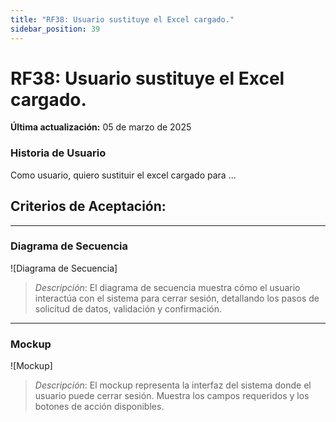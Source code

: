 ```yaml
---
title: "RF38: Usuario sustituye el Excel cargado."  
sidebar_position: 39
---
```


# RF38: Usuario sustituye el Excel cargado.

**Última actualización:** 05 de marzo de 2025

### Historia de Usuario

Como usuario, quiero sustituir el excel cargado para ...

  **Criterios de Aceptación:**
  - 

---

### Diagrama de Secuencia

![Diagrama de Secuencia] 

> *Descripción*: El diagrama de secuencia muestra cómo el usuario interactúa con el sistema para cerrar sesión, detallando los pasos de solicitud de datos, validación y confirmación.

---

### Mockup

![Mockup]

> *Descripción*: El mockup representa la interfaz del sistema donde el usuario puede cerrar sesión. Muestra los campos requeridos y los botones de acción disponibles.
